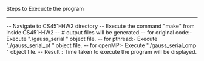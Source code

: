 Steps to Execucte the program
___________________________________________________________
-- Navigate to CS451-HW2 directory
-- Execute the command "make" from inside CS451-HW2
-- # output files will be generated
-- for original code:- Execute "./gauss_serial <matrix size>" object file.
-- for pthread:- Execute "./gauss_serial_pt <matrix size>" object file.
-- for openMP:- Execute "./gauss_serial_omp <matrix size>" object file.
-- Result : Time taken to execute the program will be displayed.